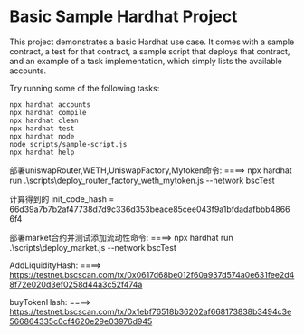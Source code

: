# Basic Sample Hardhat Project

This project demonstrates a basic Hardhat use case. It comes with a sample contract, a test for that contract, a sample script that deploys that contract, and an example of a task implementation, which simply lists the available accounts.

Try running some of the following tasks:

```shell
npx hardhat accounts
npx hardhat compile
npx hardhat clean
npx hardhat test
npx hardhat node
node scripts/sample-script.js
npx hardhat help
```



部署uniswapRouter,WETH,UniswapFactory,Mytoken命令: 
====> npx hardhat run .\scripts\deploy_router_factory_weth_mytoken.js --network bscTest

计算得到的 init_code_hash = 66d39a7b7b2af47738d7d9c336d353beace85cee043f9a1bfdadafbbb48666f4

部署market合约并测试添加流动性命令:
====> npx hardhat run .\scripts\deploy_market.js --network bscTest

AddLiquidityHash:
====> https://testnet.bscscan.com/tx/0x0617d68be012f60a937d574a0e631fee2d48f72e020d3ef0258d44a3c52f474a

buyTokenHash:
====> https://testnet.bscscan.com/tx/0x1ebf76518b36202af668173838b3494c3e566864335c0cf4620e29e03976d945


